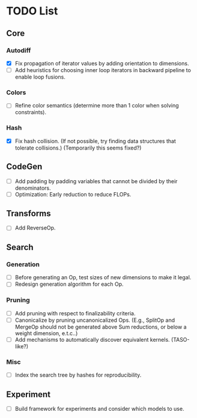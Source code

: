 # TODO List

## Core

### Autodiff

- [x] Fix propagation of iterator values by adding orientation to dimensions.
- [ ] Add heuristics for choosing inner loop iterators in backward pipeline to enable loop fusions.

### Colors

- [ ] Refine color semantics (determine more than 1 color when solving constraints).

### Hash

- [x] Fix hash collision. (If not possible, try finding data structures that tolerate collisions.) (Temporarily this seems fixed?)

## CodeGen

- [ ] Add padding by padding variables that cannot be divided by their denominators.
- [ ] Optimization: Early reduction to reduce FLOPs.

## Transforms

- [ ] Add ReverseOp.

## Search

### Generation

- [ ] Before generating an Op, test sizes of new dimensions to make it legal.
- [ ] Redesign generation algorithm for each Op.

### Pruning

- [ ] Add pruning with respect to finalizability criteria.
- [ ] Canonicalize by pruning uncanonicalized Ops. (E.g., SplitOp and MergeOp should not be generated above Sum reductions, or below a weight dimension, e.t.c..)
- [ ] Add mechanisms to automatically discover equivalent kernels. (TASO-like?)

### Misc

- [ ] Index the search tree by hashes for reproducibility.

## Experiment

- [ ] Build framework for experiments and consider which models to use.
